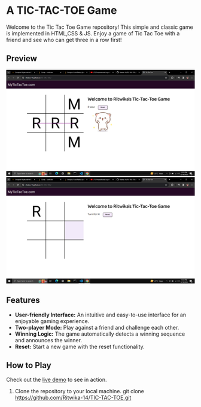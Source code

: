 # A TIC-TAC-TOE Game 

Welcome to the Tic Tac Toe Game repository! This simple and classic game is implemented in HTML,CSS & JS. 
Enjoy a game of Tic Tac Toe with a friend and see who can get three in a row first!

## Preview

![Game Preview 1](preview-image(1).png)
![Game Preview 2](preview-image(2).png)

## Features

- **User-friendly Interface:** An intuitive and easy-to-use interface for an enjoyable gaming experience.
- **Two-player Mode:** Play against a friend and challenge each other.
- **Winning Logic:** The game automatically detects a winning sequence and announces the winner.
- **Reset:** Start a new game with the reset functionality.

## How to Play
Check out the [live demo](https://ritwika-14.github.io/TIC-TAC-TOE/) to see in action.

1. Clone the repository to your local machine.
   git clone https://github.com/Ritwika-14/TIC-TAC-TOE.git

